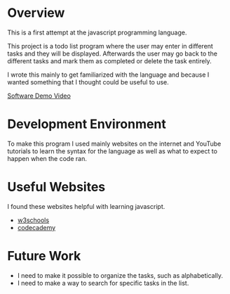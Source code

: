 # Overview

This is a first attempt at the javascript programming language.

This project is a todo list program where the user may enter in different tasks and they will be displayed. Afterwards the user may go back to the different tasks and mark them as completed or delete the task entirely.

I wrote this mainly to get familiarized with the language and because I wanted something that I thought could be useful to use.

[Software Demo Video](https://youtu.be/67Lk3f0uf-M)

# Development Environment

To make this program I used mainly websites on the internet and YouTube tutorials to learn the syntax for the language as well as what to expect to happen when the code ran.

# Useful Websites

I found these websites helpful with learning javascript.

- [w3schools](https://www.w3schools.com/Js/default.asp)
- [codecademy](https://www.codecademy.com/catalog/language/javascript?utm_id=t_kwd-79714989399875:loc-4094:ag_1275434109903582:cp_370314508:n_o:d_c&msclkid=8f589ec24e471c5b3c03f9304342a9da&utm_source=bing&utm_medium=cpc&utm_campaign=US%20-%20Exact&utm_term=introduction%20to%20javascript&utm_content=javascript)

# Future Work

- I need to make it possible to organize the tasks, such as alphabetically.
- I need to make a way to search for specific tasks in the list.
